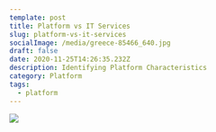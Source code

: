 ```yaml
---
template: post
title: Platform vs IT Services
slug: platform-vs-it-services
socialImage: /media/greece-85466_640.jpg
draft: false
date: 2020-11-25T14:26:35.232Z
description: Identifying Platform Characteristics
category: Platform
tags:
  - platform
---
```

![](/media/platform_characteristics.png)